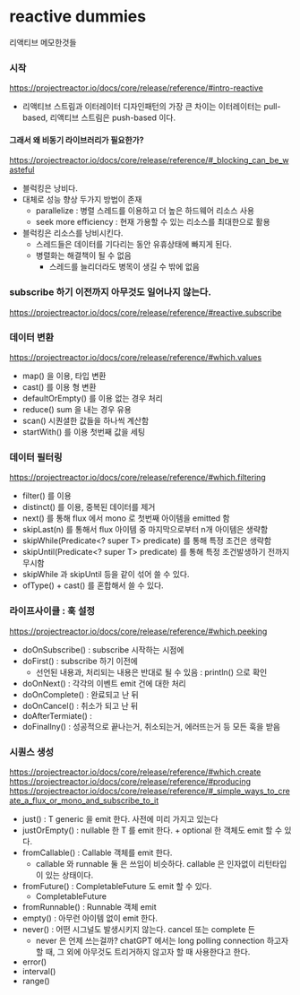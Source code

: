 # reactive dummies
리액티브 메모한것들

### 시작
https://projectreactor.io/docs/core/release/reference/#intro-reactive
* 리액티브 스트림과 이터레이터 디자인패턴의 가장 큰 차이는 이터레이터는 pull-based, 리액티브 스트림은 push-based 이다.

#### 그래서 왜 비동기 라이브러리가 필요한가?
https://projectreactor.io/docs/core/release/reference/#_blocking_can_be_wasteful
* 블럭킹은 낭비다.
* 대체로 성능 향상 두가지 방법이 존재
    * parallelize : 병렬 스레드를 이용하고 더 높은 하드웨어 리소스 사용
    * seek more efficiency :  현재 가용할 수 있는 리소스를 최대한으로 활용
* 블럭킹은 리소스를 낭비시킨다.
    * 스레드들은 데이터를 기다리는 동안 유휴상태에 빠지게 된다.
    * 병렬화는 해결책이 될 수 없음
        * 스레드를 늘리더라도 병목이 생길 수 밖에 없음

### subscribe 하기 이전까지 아무것도 일어나지 않는다.
https://projectreactor.io/docs/core/release/reference/#reactive.subscribe 

### 데이터 변환
https://projectreactor.io/docs/core/release/reference/#which.values
* map() 을 이용, 타입 변환
* cast() 를 이용 형 변환
* defaultOrEmpty() 를 이용 없는 경우 처리
* reduce() sum 을 내는 경우 유용
* scan() 시퀀셜한 값들을 하나씩 계산함
* startWith() 를 이용 첫번째 값을 세팅

### 데이터 필터링
https://projectreactor.io/docs/core/release/reference/#which.filtering 
* filter() 를 이용
* distinct() 를 이용, 중복된 데이터를 제거
* next() 를 통해 flux 에서 mono 로 첫번째 아이템을 emitted 함
* skipLast(n) 를 통해서 flux 아이템 중 마지막으로부터 n개 아이템은 생략함
* skipWhile(Predicate<? super T> predicate) 를 통해 특정 조건은 생략함
* skipUntil(Predicate<? super T> predicate) 를 통해 특정 조건발생하기 전까지 무시함
* skipWhile 과 skipUntil 등을 같이 섞어 쓸 수 있다.
* ofType() + cast() 를 혼합해서 쓸 수 있다.

### 라이프사이클 : 훅 설정
https://projectreactor.io/docs/core/release/reference/#which.peeking 
* doOnSubscribe() : subscribe 시작하는 시점에
* doFirst() : subscribe 하기 이전에
    * 선언된 내용과, 처리되는 내용은 반대로 될 수 있음 : println() 으로 확인
* doOnNext() : 각각의 이벤트 emit 건에 대한 처리
* doOnComplete() : 완료되고 난 뒤
* doOnCancel() : 취소가 되고 난 뒤
* doAfterTermiate() : 
* doFinallny() : 성공적으로 끝나는거, 취소되는거, 에러뜨는거 등 모든 훅을 받음

### 시퀀스 생성
https://projectreactor.io/docs/core/release/reference/#which.create 
https://projectreactor.io/docs/core/release/reference/#producing 
https://projectreactor.io/docs/core/release/reference/#_simple_ways_to_create_a_flux_or_mono_and_subscribe_to_it 
* just() : T generic 을 emit 한다. 사전에 미리 가지고 있는다
* justOrEmpty() : nullable 한 T 를 emit 한다. + optional 한 객체도 emit 할 수 있다.
* fromCallable() : Callable 객체를 emit 한다.
    * callable 와 runnable 둘 은 쓰임이 비슷하다. callable 은 인자없이 리턴타입이 있는 상태이다.
* fromFuture() : CompletableFuture 도 emit 할 수 있다.
    * CompletableFuture 
* fromRunnable() : Runnable 객체 emit
* empty() : 아무런 아이템 없이 emit 한다.
* never() : 어떤 시그널도 발생시키지 않는다. cancel 또는 complete 든
    * never 은 언제 쓰는걸까? chatGPT 에서는 long polling connection 하고자 할 때, 그 외에 아무것도 트리거하지 않고자 할 때 사용한다고 한다.
* error()
* interval()
* range()

 


